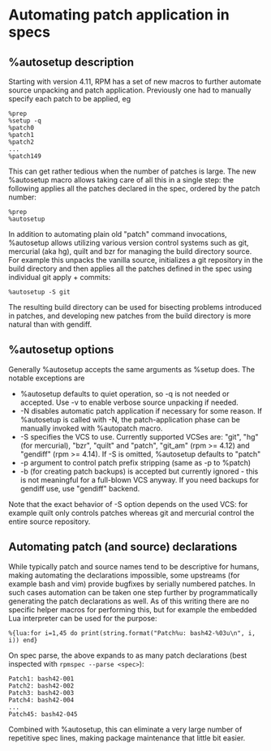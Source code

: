 # Automating patch application in specs

## %autosetup description

Starting with version 4.11, RPM has a set of new macros to further automate source unpacking and patch application. Previously one had to manually specify each patch to be applied, eg

```
%prep
%setup -q
%patch0
%patch1
%patch2
...
%patch149
```

This can get rather tedious when the number of patches is large. The new %autosetup macro allows taking care of all this in a single step: the following applies all the patches declared in the spec, ordered by the patch number:

```
%prep
%autosetup
```

In addition to automating plain old "patch" command invocations, %autosetup allows utilizing various version control systems such as git, mercurial (aka hg), quilt and bzr for managing the build directory source. For example this unpacks the vanilla source, initializes a git repository in the build directory and then applies all the patches defined in the spec using individual git apply + commits:

```
%autosetup -S git
```

The resulting build directory can be used for bisecting problems introduced in patches, and developing new patches from the build directory is more natural than with gendiff.

## %autosetup options

Generally %autosetup accepts the same arguments as %setup does. The notable exceptions are

* %autosetup defaults to quiet operation, so -q is not needed or accepted. Use -v to enable verbose source unpacking if needed.
* -N disables automatic patch application if necessary for some reason. If %autosetup is called with -N, the patch-application phase can be manually invoked with %autopatch macro.
* -S<vcs> specifies the VCS to use. Currently supported VCSes are: "git", "hg" (for mercurial), "bzr", "quilt" and "patch", "git_am" (rpm >= 4.12) and "gendiff" (rpm >= 4.14). If -S is omitted, %autosetup defaults to "patch"
* -p<number> argument to control patch prefix stripping (same as -p to %patch)
* -b (for creating patch backups) is accepted but currently ignored - this is not meaningful for a full-blown VCS anyway. If you need backups for gendiff use, use "gendiff" backend.

Note that the exact behavior of -S option depends on the used VCS: for example quilt only controls patches whereas git and mercurial control the entire source repository.

## Automating patch (and source) declarations

While typically patch and source names tend to be descriptive for humans, making automating the declarations impossible, some upstreams (for example bash and vim) provide bugfixes by serially numbered patches. In such cases automation can be taken one step further by programmatically generating the patch declarations as well. As of this writing there are no specific helper macros for performing this, but for example the embedded Lua interpreter can be used for the purpose:

```
%{lua:for i=1,45 do print(string.format("Patch%u: bash42-%03u\n", i, i)) end}
```


On spec parse, the above expands to as many patch declarations (best inspected with `rpmspec --parse <spec>`):

```
Patch1: bash42-001
Patch2: bash42-002
Patch3: bash42-003
Patch4: bash42-004
...
Patch45: bash42-045
```

Combined with %autosetup, this can eliminate a very large number of repetitive spec lines, making package maintenance that little bit easier. 
